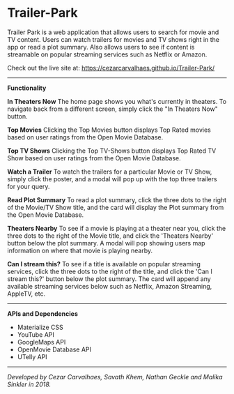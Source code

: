 # Trailer-Park

Trailer Park is a web application that allows users to search for movie and TV content. Users can watch trailers for movies and TV shows right in the app or read a plot summary. Also allows users to see if content is streamable on popular streaming services such as Netflix or Amazon. 

Check out the live site at: https://cezarcarvalhaes.github.io/Trailer-Park/

---

**Functionality**

**In Theaters Now**
The home page shows you what's currently in theaters. To navigate back from a different screen, simply click the "In Theaters Now" button. 

**Top Movies**
Clicking the Top Movies button displays Top Rated movies based on user ratings from the Open Movie Database. 

**Top TV Shows**
Clicking the Top TV-Shows button displays Top Rated TV Show based on user ratings from the Open Movie Database. 

**Watch a Trailer**
To watch the trailers for a particular Movie or TV Show, simply click the poster, and a modal will pop up with the top three trailers for your query. 

**Read Plot Summary**
To read a plot summary, click the three dots to the right of the Movie/TV Show title, and the card will display the Plot summary from the Open Movie Database. 

**Theaters Nearby**
To see if a movie is playing at a theater near you, click the three dots to the right of the Movie title, and click the 'Theaters Nearby' button below the plot summary. A modal will pop showing users map information on where that movie is playing nearby.

**Can I stream this?**
To see if a title is available on popular streaming services, click the three dots to the right of the  title, and click the 'Can I stream this?' button below the plot summary. The card will append any available streaming services below such as Netflix, Amazon Streaming, AppleTV, etc. 

---

**APIs and Dependencies**
- Materialize CSS
- YouTube API
- GoogleMaps API
- OpenMovie Database API
- UTelly API

---

*Developed by Cezar Carvalhaes, Savath Khem, Nathan Geckle and Malika Sinkler in 2018.*

